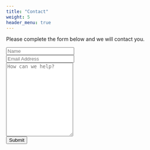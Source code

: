 ```yaml
---
title: "Contact"
weight: 5
header_menu: true
---
```


Please complete the form below and we will contact you.

<div class="container">
  <form action="https://script.google.com/macros/s/AKfycbzc8GuZMginSMXk2ZlSq7AHahTTxK160aqY7tF2uqCMb5BbwFjGq_VTsyac8rvkP-h2/exec">
    <div class="row">
      <div class="col-100">
        <input type="text" id="name" name="name" placeholder="Name">
      </div>
    </div>
    <div class="row">
      <div class="col-100">
        <input type="text" id="email" name="email" placeholder="Email Address">
      </div>
    </div>
    <div class="row">
      <div class="col-100">
        <textarea id="message" name="message" placeholder="How can we help?" style="height:200px"></textarea>
      </div>
    </div>
    <div class="row">
      <input type="submit" value="Submit">
    </div>
  </form>
</div>